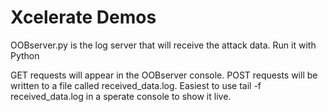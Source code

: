 # Xcelerate Demos
OOBserver.py is the log server that will receive the attack data. Run it with Python

GET requests will appear in the OOBserver console.
POST requests will be written to a file called received_data.log. Easiest to use tail -f received_data.log in a sperate console to show it live.


